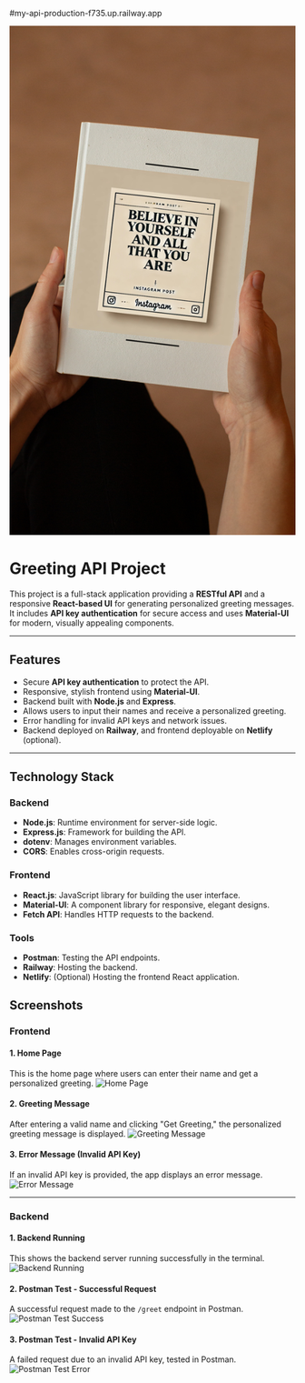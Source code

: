 #my-api-production-f735.up.railway.app

![Image Alt](https://github.com/IT21278280/my-api/blob/96692854f37ccf55079a2039cba9928e862f26ac/motivational_quote_instagram_1.png)

# Greeting API Project
This project is a full-stack application providing a **RESTful API** and a responsive **React-based UI** for generating personalized greeting messages. It includes **API key authentication** for secure access and uses **Material-UI** for modern, visually appealing components.

---
## Features
- Secure **API key authentication** to protect the API.
- Responsive, stylish frontend using **Material-UI**.
- Backend built with **Node.js** and **Express**.
- Allows users to input their names and receive a personalized greeting.
- Error handling for invalid API keys and network issues.
- Backend deployed on **Railway**, and frontend deployable on **Netlify** (optional).

---

## Technology Stack

### Backend
- **Node.js**: Runtime environment for server-side logic.
- **Express.js**: Framework for building the API.
- **dotenv**: Manages environment variables.
- **CORS**: Enables cross-origin requests.

### Frontend
- **React.js**: JavaScript library for building the user interface.
- **Material-UI**: A component library for responsive, elegant designs.
- **Fetch API**: Handles HTTP requests to the backend.

### Tools
- **Postman**: Testing the API endpoints.
- **Railway**: Hosting the backend.
- **Netlify**: (Optional) Hosting the frontend React application.

## Screenshots

### **Frontend**

#### 1. Home Page
This is the home page where users can enter their name and get a personalized greeting.
![Home Page](./docs/screenshots/home-page.png)

#### 2. Greeting Message
After entering a valid name and clicking "Get Greeting," the personalized greeting message is displayed.
![Greeting Message](./docs/screenshots/greeting-message.png)

#### 3. Error Message (Invalid API Key)
If an invalid API key is provided, the app displays an error message.
![Error Message](./docs/screenshots/error-message.png)

---

### **Backend**

#### 1. Backend Running
This shows the backend server running successfully in the terminal.
![Backend Running](./docs/screenshots/backend-running.png)

#### 2. Postman Test - Successful Request
A successful request made to the `/greet` endpoint in Postman.
![Postman Test Success](./docs/screenshots/postman-success.png)

#### 3. Postman Test - Invalid API Key
A failed request due to an invalid API key, tested in Postman.
![Postman Test Error](./docs/screenshots/postman-error.png)
